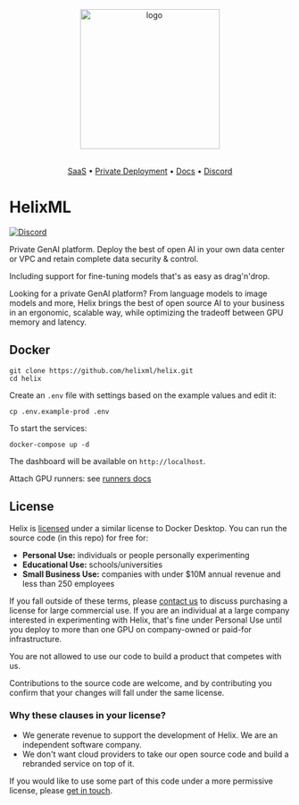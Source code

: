 <div align="center">

<img alt="logo" src="https://tryhelix.ai/assets/img/home/helix_hero.png" width="250px">

<br/>
<br/>

</div>

<p align="center">
  <a href="https://app.tryhelix.ai/">SaaS</a> •
  <a href="https://docs.helix.ml/docs/controlplane">Private Deployment</a> •
  <a href="https://docs.helix.ml/docs/overview">Docs</a> •  
  <a href="https://discord.gg/VJftd844GE">Discord</a>
</p>


# HelixML

[![Discord](https://dcbadge.vercel.app/api/server/VJftd844GE?style=flat&compact=true)](https://discord.gg/VJftd844GE)

Private GenAI platform. Deploy the best of open AI in your own data center or VPC and retain complete data security & control.

Including support for fine-tuning models that's as easy as drag'n'drop.

Looking for a private GenAI platform? From language models to image models and more, Helix brings the best of open source AI to your business in an ergonomic, scalable way, while optimizing the tradeoff between GPU memory and latency.

## Docker

```
git clone https://github.com/helixml/helix.git
cd helix
```

Create an `.env` file with settings based on the example values and edit it:

```
cp .env.example-prod .env
```

To start the services:

```
docker-compose up -d
```

The dashboard will be available on `http://localhost`.

Attach GPU runners: see [runners docs](https://docs.helix.ml/helix/private-deployment/controlplane/#attaching-a-runner)

## License

Helix is [licensed](https://github.com/helixml/helix/blob/main/LICENSE.md) under a similar license to Docker Desktop. You can run the source code (in this repo) for free for:

* **Personal Use:** individuals or people personally experimenting
* **Educational Use:** schools/universities
* **Small Business Use:** companies with under $10M annual revenue and less than 250 employees

If you fall outside of these terms, please [contact us](mailto:founders@helix.ml) to discuss purchasing a license for large commercial use. If you are an individual at a large company interested in experimenting with Helix, that's fine under Personal Use until you deploy to more than one GPU on company-owned or paid-for infrastructure.

You are not allowed to use our code to build a product that competes with us.

Contributions to the source code are welcome, and by contributing you confirm that your changes will fall under the same license.


### Why these clauses in your license?

* We generate revenue to support the development of Helix. We are an independent software company.
* We don't want cloud providers to take our open source code and build a rebranded service on top of it.

If you would like to use some part of this code under a more permissive license, please [get in touch](mailto:founders@helix.ml).
